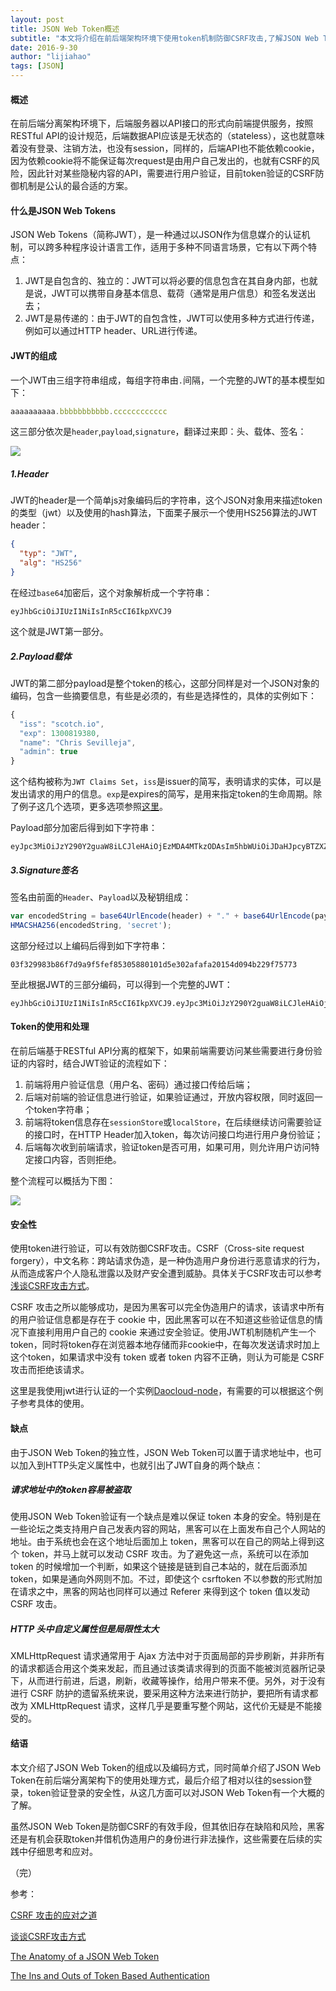 ```yaml
---
layout: post
title: JSON Web Token概述
subtitle: "本文将介绍在前后端架构环境下使用token机制防御CSRF攻击,了解JSON Web Token的构成。"
date: 2016-9-30
author: "lijiahao"
tags: [JSON]
---
```


<h4>概述</h4>

在前后端分离架构环境下，后端服务器以API接口的形式向前端提供服务，按照RESTful API的设计规范，后端数据API应该是无状态的（stateless），这也就意味着没有登录、注销方法，也没有session，同样的，后端API也不能依赖cookie，因为依赖cookie将不能保证每次request是由用户自己发出的，也就有CSRF的风险，因此针对某些隐秘内容的API，需要进行用户验证，目前token验证的CSRF防御机制是公认的最合适的方案。

<h4>什么是JSON Web Tokens</h4>

JSON Web Tokens（简称JWT），是一种通过以JSON作为信息媒介的认证机制，可以跨多种程序设计语言工作，适用于多种不同语言场景，它有以下两个特点：

1. JWT是自包含的、独立的：JWT可以将必要的信息包含在其自身内部，也就是说，JWT可以携带自身基本信息、载荷（通常是用户信息）和签名发送出去；
2. JWT是易传递的：由于JWT的自包含性，JWT可以使用多种方式进行传递，例如可以通过HTTP header、URL进行传递。

<h4>JWT的组成</h4>

一个JWT由三组字符串组成，每组字符串由`.`间隔，一个完整的JWT的基本模型如下：

```javascript
aaaaaaaaaa.bbbbbbbbbbb.cccccccccccc
```

这三部分依次是`header`,`payload`,`signature`，翻译过来即：头、载体、签名：

![](https://cask.scotch.io/2014/11/json-web-token-overview1.png)

<h5>1.Header</h5>

JWT的header是一个简单js对象编码后的字符串，这个JSON对象用来描述token的类型（jwt）以及使用的hash算法，下面栗子展示一个使用HS256算法的JWT header：

```json
{
  "typ": "JWT",
  "alg": "HS256"
}
```

在经过`base64`加密后，这个对象解析成一个字符串：

```
eyJhbGciOiJIUzI1NiIsInR5cCI6IkpXVCJ9
```

这个就是JWT第一部分。

<h5>2.Payload载体</h5>

JWT的第二部分payload是整个token的核心，这部分同样是对一个JSON对象的编码，包含一些摘要信息，有些是必须的，有些是选择性的，具体的实例如下：

```javascript
{
  "iss": "scotch.io",
  "exp": 1300819380,
  "name": "Chris Sevilleja",
  "admin": true
}
```

这个结构被称为`JWT Claims Set`，`iss`是issuer的简写，表明请求的实体，可以是发出请求的用户的信息。`exp`是expires的简写，是用来指定token的生命周期。除了例子这几个选项，更多选项参照[这里](https://tools.ietf.org/html/draft-ietf-oauth-json-web-token-19#section-4)。

Payload部分加密后得到如下字符串：

```
eyJpc3MiOiJzY290Y2guaW8iLCJleHAiOjEzMDA4MTkzODAsIm5hbWUiOiJDaHJpcyBTZXZpbGxlamEiLCJhZG1pbiI6dHJ1ZX0
```

<h5>3.Signature签名</h5>

签名由前面的`Header`、`Payload`以及秘钥组成：

```javascript
var encodedString = base64UrlEncode(header) + "." + base64UrlEncode(payload);
HMACSHA256(encodedString, 'secret');
```

这部分经过以上编码后得到如下字符串：

```
03f329983b86f7d9a9f5fef85305880101d5e302afafa20154d094b229f75773
```



至此根据JWT的三部分编码，可以得到一个完整的JWT：

```
eyJhbGciOiJIUzI1NiIsInR5cCI6IkpXVCJ9.eyJpc3MiOiJzY290Y2guaW8iLCJleHAiOjEzMDA4MTkzODAsIm5hbWUiOiJDaHJpcyBTZXZpbGxlamEiLCJhZG1pbiI6dHJ1ZX0.03f329983b86f7d9a9f5fef85305880101d5e302afafa20154d094b229f75773
```

<h4>Token的使用和处理</h4>

在前后端基于RESTful API分离的框架下，如果前端需要访问某些需要进行身份验证的内容时，结合JWT验证的流程如下：

1. 前端将用户验证信息（用户名、密码）通过接口传给后端；
2. 后端对前端的验证信息进行验证，如果验证通过，开放内容权限，同时返回一个token字符串；
3. 前端将token信息存在`sessionStore`或`localStore`，在后续继续访问需要验证的接口时，在HTTP Header加入token，每次访问接口均进行用户身份验证；
4. 后端每次收到前端请求，验证token是否可用，如果可用，则允许用户访问特定接口内容，否则拒绝。

整个流程可以概括为下图：

![](https://cask.scotch.io/2014/11/tokens-new.png)

<h4>安全性</h4>

使用token进行验证，可以有效防御CSRF攻击。CSRF（Cross-site request forgery），中文名称：跨站请求伪造，是一种伪造用户身份进行恶意请求的行为，从而造成客户个人隐私泄露以及财产安全遭到威胁。具体关于CSRF攻击可以参考[浅谈CSRF攻击方式](http://www.cnblogs.com/hyddd/archive/2009/04/09/1432744.html)。

CSRF 攻击之所以能够成功，是因为黑客可以完全伪造用户的请求，该请求中所有的用户验证信息都是存在于 cookie 中，因此黑客可以在不知道这些验证信息的情况下直接利用用户自己的 cookie 来通过安全验证。使用JWT机制随机产生一个token，同时将token存在浏览器本地存储而非cookie中，在每次发送请求时加上这个token，如果请求中没有 token 或者 token 内容不正确，则认为可能是 CSRF 攻击而拒绝该请求。

这里是我使用jwt进行认证的一个实例[Daocloud-node](https://github.com/Geocld/Daocloud-node)，有需要的可以根据这个例子参考具体的使用。

<h4>缺点</h4>

由于JSON Web Token的独立性，JSON Web Token可以置于请求地址中，也可以加入到HTTP头定义属性中，也就引出了JWT自身的两个缺点：

<h5>请求地址中的token容易被盗取</h5>

使用JSON Web Token验证有一个缺点是难以保证 token 本身的安全。特别是在一些论坛之类支持用户自己发表内容的网站，黑客可以在上面发布自己个人网站的地址。由于系统也会在这个地址后面加上 token，黑客可以在自己的网站上得到这个 token，并马上就可以发动 CSRF 攻击。为了避免这一点，系统可以在添加 token 的时候增加一个判断，如果这个链接是链到自己本站的，就在后面添加 token，如果是通向外网则不加。不过，即使这个 csrftoken 不以参数的形式附加在请求之中，黑客的网站也同样可以通过 Referer 来得到这个 token 值以发动 CSRF 攻击。

<h5>HTTP 头中自定义属性但是局限性太大</h5>

XMLHttpRequest 请求通常用于 Ajax 方法中对于页面局部的异步刷新，并非所有的请求都适合用这个类来发起，而且通过该类请求得到的页面不能被浏览器所记录下，从而进行前进，后退，刷新，收藏等操作，给用户带来不便。另外，对于没有进行 CSRF 防护的遗留系统来说，要采用这种方法来进行防护，要把所有请求都改为 XMLHttpRequest 请求，这样几乎是要重写整个网站，这代价无疑是不能接受的。

<h4>结语</h4>

本文介绍了JSON Web Token的组成以及编码方式，同时简单介绍了JSON Web Token在前后端分离架构下的使用处理方式，最后介绍了相对以往的session登录，token验证登录的安全性，从这几方面可以对JSON Web Token有一个大概的了解。

虽然JSON Web Token是防御CSRF的有效手段，但其依旧存在缺陷和风险，黑客还是有机会获取token并借机伪造用户的身份进行非法操作，这些需要在后续的实践中仔细思考和应对。

（完）



参考：

[CSRF 攻击的应对之道](https://www.ibm.com/developerworks/cn/web/1102_niugang_csrf/)

[谈谈CSRF攻击方式](http://www.cnblogs.com/hyddd/archive/2009/04/09/1432744.html)

[The Anatomy of a JSON Web Token](https://scotch.io/tutorials/the-anatomy-of-a-json-web-token)

[The Ins and Outs of Token Based Authentication](https://scotch.io/tutorials/the-ins-and-outs-of-token-based-authentication)

